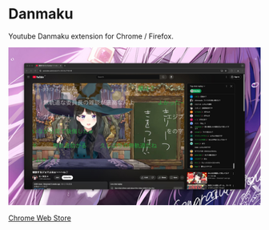 # Danmaku

Youtube Danmaku extension for Chrome / Firefox.

![](./docs/screenshot.jpg)

[Chrome Web Store](https://chromewebstore.google.com/detail/danmaku/ecpclkdpjemmcdncgkhoigbknefaphph?authuser=0&hl=ja)

